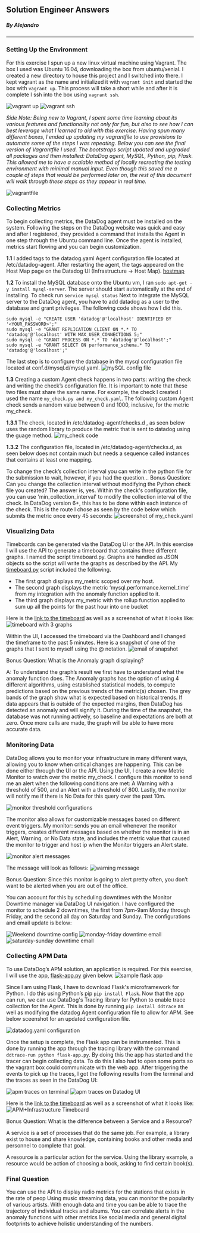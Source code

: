 ## Solution Engineer Answers
##### By Alejandro

---

### Setting Up the Environment

For this exercise I spun up a new linux virtual machine using Vagrant. The box I used was Ubuntu 16.04, downloading the box from ubuntu/xenial. I created a new directory to house this project and I switched into there. I kept vagrant as the name and initialized it with `vagrant init` and started the box with `vagrant up`. This process will take a short while and after it is complete I ssh into the box using `vagrant ssh`.

![vagrant up](images/vagrant_up.png) ![vagrant ssh](images/vagrant_ssh.png)

*Side Note: Being new to Vagrant, I spent some time learning about its various features and functionality not only for fun, but also to see how I can best leverage what I learned to aid with this exercise. Having spun many different boxes, I ended up updating my vagrantfile to use provisions to automate some of the steps I was repeating. Below you can see the final version of Vagrantfile I used. The bootstraps script updated and upgraded all packages and then installed: DataDog agent, MySQL, Python, pip, Flask. This allowed me to have a scalable method of locally recreating the testing environment with minimal manual input. Even though this saved me a couple of steps that would be performed later on, the rest of this document will walk through these steps as they appear in real time.*

![vagrantfile](images/vagrantfile.png)

### Collecting Metrics

To begin collecting metrics, the DataDog agent must be installed on the system. Following the steps on the DataDog website was quick and easy and after I registered, they provided a command that installs the Agent in one step through the Ubuntu command line. Once the agent is installed, metrics start flowing and you can begin customization. 

**1.1** I added tags to the datadog.yaml Agent configuration file located at /etc/datadog-agent. After restarting the agent, the tags appeared on the Host Map page on the Datadog UI (Infrastructure -> Host Map). 
[hostmap](images/hostmap.png) 

**1.2** To install the MySQL database onto the Ubuntu vm, I ran `sudo apt-get -y install mysql-server`. The server should start automatically at the end of installing. To check run `service mysql status` Next to integrate the MySQL server to the DataDog agent, you have to add datadog as a user to the database and grant privileges. The following code shows how I did this.

```
sudo mysql -e "CREATE USER 'datadog'@'localhost' IDENTIFIED BY '<YOUR_PASSWORD>';"
sudo mysql -e "GRANT REPLICATION CLIENT ON *.* TO 'datadog'@'localhost' WITH MAX_USER_CONNECTIONS 5;"
sudo mysql -e "GRANT PROCESS ON *.* TO 'datadog'@'localhost';"
sudo mysql -e "GRANT SELECT ON performance_schema.* TO 'datadog'@'localhost';"
```

The last step is to configure the database in the mysql configuration file located  at conf.d/mysql.d/mysql.yaml. ![mySQL config file](images/mysql-config.png) 

**1.3** Creating a custom Agent check happens in two parts: writing the check and writing the check’s configuration file. It is important to note that these two files must share the same name. For example, the check I created I used the name `my_check.py and my_check.yaml`. The following custom Agent check sends a random value between 0 and 1000, inclusive, for the metric my_check.

**1.3.1** The check, located in /etc/datadog-agent/checks.d , as seen below uses the random library to produce the metric that is sent to datadog using the guage method. 
![my_check code](images/mycheck.png)

**1.3.2** The configuration file, located in /etc/datadog-agent/checks.d, as seen below does not contain much but needs a sequence called instances that contains at least one mapping.

To change the check’s collection interval you can write in the python file for the submission to wait, however, if you had the question...
Bonus Question: Can you change the collection interval without modifying the Python check file you created?
The answer is, yes. Within the check's configuration file, you can use 'min_collection_interval' to modify the collection interval of the check. In DataDog version 6+, this has to be done within each instance of the check. This is the route I chose as seen by the code below which submits the metric once every 45 seconds: ![screenshot of my_check.yaml](images/mycheck-config)

### Visualizing Data

Timeboards can be generated via the DataDog UI or the API. In this exercise I will use the API to generate a timeboard that contains three different graphs. I named the script timeboard.py. Graphs are handled as JSON objects so the script will write the graphs as described by the API. My [timeboard.py](scripts/timeboard.py) script included the following.

- The first graph displays my_metric scoped over my host.
- The second graph displays the metric ‘mysql.performance.kernel_time’ from my integration with the anomaly function applied to it.
- The third graph displays my_metric with the rollup function applied to sum up all the points for the past hour into one bucket

Here is the [link to the timeboard](https://app.datadoghq.com/dash/989118/technical-exercise-timeboard?live=false&page=0&is_auto=false&from_ts=1542315830451&to_ts=1542319430451&tile_size=m) as well as a screenshot of what it looks like:
![timeboard with 3 graphs](images/timeboard-snap.png)

Within the UI, I accessed the timeboard via the  Dashboard and I changed the timeframe to the past 5 minutes. Here is a snapshot of one of the graphs that I sent to myself using the @ notation.
![email of snapshot](images/mymetric-snap.png)

Bonus Question: What is the Anomaly graph displaying?

A: To understand the graph’s result we first have to understand what the anomaly function does. The Anomaly graphs has the option of using 4 different algorithms, using established statistical models, to compute predictions based on the previous trends of the metric(s) chosen. The grey bands of the graph show what is expected based on historical trends. If data appears that is outside of the expected margins, then DataDog has detected an anomaly and will signify it.
During the time of the snapshot, the database was not running actively, so baseline and expectations are both at zero. Once more calls are made, the graph will be able to have more accurate data.

### Monitoring Data

DataDog allows you to monitor your infrastructure in many different ways, allowing you to know when critical changes are happening. This can be done either through the UI or the API. Using the UI, I create a new Metric Monitor to watch over the metric my_check. I configure this monitor to send me an alert when the following conditions are met: A Warning with a  threshold of 500, and an Alert with a threshold of 800. Lastly, the monitor will notify me if there is No Data for this query over the past 10m. 

![monitor threshold configurations](images/monitor-config1.png)

The monitor also allows for customizable messages based on different event triggers. My monitor: sends you an email whenever the monitor triggers, creates different messages based on whether the monitor is in an Alert, Warning, or No Data state, and includes the metric value that caused the monitor to trigger and host ip when the Monitor triggers an Alert state.

![monitor alert messages](images/monitor-config2.png)

The message will look as follows: ![warning message](images/mycheck_alert.png)

Bonus Question: Since this monitor is going to alert pretty often, you don’t want to be alerted when you are out of the office.

You can account for this by scheduling downtimes with the Monitor Downtime manager via DataDog UI navigation. I have configured the monitor to schedule 2 downtimes, the first from 7pm-9am Monday through Friday, and the second all day on Saturday and Sunday. The configurations and email update is below:

![Weekend downtime config](images/downtime-config.png) ![monday-friday downtime email](images/mf-downtime.png) ![saturday-sunday downtime email](images/ss-downtime.png)

### Collecting APM Data

To use DataDog’s APM solution, an application is required. For this exercise, I will use the app, [flask-app.py](scripts/flask-app.py) given below. ![sample flask app](images/flaskapp.png)

Since I am using Flask, I have to download Flask's microframework for Python. I do this using Python’s pip `pip install Flask`. Now that the app can run, we can use DataDog's Tracing library for Python to enable trace collection for the Agent. This is done by running `pip install ddtrace` as well as modifying the datadog Agent configuration file to allow for APM. See below sceenshot for an updated configuration file. 

![datadog.yaml configuration](images/apm-config.png)

Once the setup is complete, the Flask app can be instrumented. This is done by running the app through the tracing library with the command `ddtrace-run python flask-app.py`. By doing this the app has started and the tracer can begin collecting data.  To do this I also had to open some ports so the vagrant box could communicate with the web app. After triggering the events to pick up the traces, I got the following results from the terminal and the traces as seen in the DataDog UI:

![apm traces on terminal](images/apm-terminal.png) ![apm traces on Datadog UI](images/apm-ui.png)

Here is the [link to the timeboard](https://app.datadoghq.com/dash/985352/apm--infrastructure-metrics?live=true&page=0&is_auto=false&from_ts=1542313853571&to_ts=1542317453571&tile_size=m) as well as a screenshot of what it looks like:
![APM+Infrastructure Timeboard](images/apm-snap.png)

Bonus Question: What is the difference between a Service and a Resource?

A service is a set of processes that do the same job. For example, a library exist to house and share knowledge, containing books and other media and personnel to complete that goal.

A resource is a particular action for the service. Using the library example, a resource would be action of choosing a book, asking to find certain book(s). 

### Final Question

You can use the API to display radio metrics for the stations that exists in the rate of peop
Using music streaming data, you can monitor the popularity of various artists. With enough data and time you can be able to trace the trajectory of individual tracks and albums. You can correlate alerts in the anomaly functions with other metrics like social media and general digital footprints to achieve holistic understanding of the numbers.


